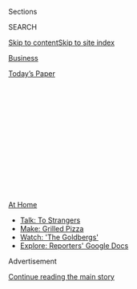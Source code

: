 <div id="app">

<div>

<div>

<div>

<div class="NYTAppHideMasthead css-1q2w90k e1suatyy0">

<div class="section css-ui9rw0 e1suatyy2">

<div class="css-eph4ug er09x8g0">

<div class="css-6n7j50">

</div>

<span class="css-1dv1kvn">Sections</span>

<div class="css-10488qs">

<span class="css-1dv1kvn">SEARCH</span>

</div>

[Skip to content](#site-content)[Skip to site
index](#site-index)

</div>

<div id="masthead-section-label" class="css-1wr3we4 eaxe0e00">

[Business](https://www.nytimes.com/section/business)

</div>

<div class="css-10698na e1huz5gh0">

</div>

</div>

<div id="masthead-bar-one" class="section hasLinks css-15hmgas e1csuq9d3">

<div class="css-uqyvli e1csuq9d0">

</div>

<div class="css-1uqjmks e1csuq9d1">

</div>

<div class="css-9e9ivx">

[](https://myaccount.nytimes.com/auth/login?response_type=cookie&client_id=vi)

</div>

<div class="css-1bvtpon e1csuq9d2">

[Today’s
Paper](https://www.nytimes.com/section/todayspaper)

</div>

</div>

</div>

</div>

<div data-aria-hidden="false">

<div id="site-content" data-role="main">

<div>

<div class="css-1aor85t" style="opacity:0.000000001;z-index:-1;visibility:hidden">

<div class="css-1hqnpie">

<div class="css-epjblv">

<span class="css-17xtcya">[Business](/section/business)</span><span class="css-x15j1o">|</span><span class="css-fwqvlz">How
to Succeed in Your Office Job When There Is No
Office</span>

</div>

<div class="css-k008qs">

<div class="css-1iwv8en">

<span class="css-18z7m18"></span>

<div>

</div>

</div>

<span class="css-1n6z4y">https://nyti.ms/3hQqpxe</span>

<div class="css-1705lsu">

<div class="css-4xjgmj">

<div class="css-4skfbu" data-role="toolbar" data-aria-label="Social Media Share buttons, Save button, and Comments Panel with current comment count" data-testid="share-tools">

  - 
  - 
  - 
  - 
    
    <div class="css-6n7j50">
    
    </div>

  - 

</div>

</div>

</div>

</div>

</div>

</div>

<div id="NYT_TOP_BANNER_REGION" class="css-13pd83m">

<div>

<div id="maps-athome-menu" class="section interactive-content interactive-size-medium css-1edisqu">

<div class="css-17ih8de interactive-body">

<div class="at-home-nav__innerContainer">

<div class="at-home-nav__title">

[At
Home](https://www.nytimes.com/spotlight/at-home?action=click&pgtype=Article&state=default&region=TOP_BANNER&context=at_home_menu)

</div>

  - [Talk: To
    Strangers](https://www.nytimes.com/2020/08/03/well/family/the-benefits-of-talking-to-strangers.html?action=click&pgtype=Article&state=default&region=TOP_BANNER&context=at_home_menu)
  - [Make: Grilled
    Pizza](https://www.nytimes.com/2020/08/01/at-home/coronavirus-make-pizza-on-a-grill.html?action=click&pgtype=Article&state=default&region=TOP_BANNER&context=at_home_menu)
  - [Watch: 'The
    Goldbergs'](https://www.nytimes.com/2020/07/31/arts/television/goldbergs-abc-stream.html?action=click&pgtype=Article&state=default&region=TOP_BANNER&context=at_home_menu)
  - [Explore: Reporters' Google
    Docs](https://www.nytimes.com/interactive/2020/at-home/even-more-reporters-editors-diaries-lists-recommendations.html?action=click&pgtype=Article&state=default&region=TOP_BANNER&context=at_home_menu)

</div>

</div>

</div>

</div>

</div>

<div id="top-wrapper" class="css-1sy8kpn">

<div id="top-slug" class="css-l9onyx">

Advertisement

</div>

[Continue reading the main
story](#after-top)

<div class="ad top-wrapper" style="text-align:center;height:100%;display:block;min-height:250px">

<div id="top" class="place-ad" data-position="top" data-size-key="top">

</div>

</div>

<div id="after-top">

</div>

</div>

<div>

<div id="sponsor-wrapper" class="css-1hyfx7x">

<div id="sponsor-slug" class="css-19vbshk">

Supported by

</div>

[Continue reading the main
story](#after-sponsor)

<div id="sponsor" class="ad sponsor-wrapper" style="text-align:center;height:100%;display:block">

</div>

<div id="after-sponsor">

</div>

</div>

<div class="css-186x18t">

</div>

<div class="css-1vkm6nb ehdk2mb0">

# How to Succeed in Your Office Job When There Is No Office

</div>

The coronavirus has many of us trying to be productive at home. Here are
some tips for all of us, including our
bosses.

<div class="css-79elbk" data-testid="photoviewer-wrapper">

<div class="css-z3e15g" data-testid="photoviewer-wrapper-hidden">

</div>

<div class="css-1a48zt4 ehw59r15" data-testid="photoviewer-children">

![<span class="css-cnj6d5 e1z0qqy90" itemprop="copyrightHolder"><span class="css-1ly73wi e1tej78p0">Credit...</span><span><span>Joohee
Yoon</span></span></span>](https://static01.nyt.com/images/2020/06/22/business/22wfh-success/22wfh-success-articleLarge.jpg?quality=75&auto=webp&disable=upscale)

</div>

</div>

<div class="css-18e8msd">

<div class="css-vp77d3 epjyd6m0">

<div class="css-1baulvz">

By <span class="css-1baulvz last-byline" itemprop="name">Julie
Weed</span>

</div>

</div>

  - June 21,
    2020

  - 
    
    <div class="css-4xjgmj">
    
    <div class="css-d8bdto" data-role="toolbar" data-aria-label="Social Media Share buttons, Save button, and Comments Panel with current comment count" data-testid="share-tools">
    
      - 
      - 
      - 
      - 
        
        <div class="css-6n7j50">
        
        </div>
    
      - 
    
    </div>
    
    </div>

</div>

</div>

<div class="section meteredContent css-1r7ky0e" name="articleBody" itemprop="articleBody">

<div class="css-1fanzo5 StoryBodyCompanionColumn">

<div class="css-53u6y8">

The challenges of working from home are myriad. There are children to
tutor, dogs to walk, shows to binge on. Hallway hellos and brainstorming
at the whiteboard have given way to the stilted cadence of Zoom
meetings. But three months into the work-from-home era, some best
practices are emerging.

### **For Everyone**

  - **Shift your mind-set.** More than ever you will be measured on
    output, not how many hours you sat at your desk. “It’s a different
    way to approach work” and translates to more freedom to design your
    day, said Ann Herrmann-Nehdi, the chief executive of
    [Herrmann](https://www.thinkherrmann.com/), a multinational company
    that creates tools to help employees communicate better. While there
    are still unavoidable meetings, creating chunks of time to turn off
    notifications and focus deeply on your own projects, called
    “time-boxing,” can lift the quality of your output, she said.

  - **Take the initiative.** Don’t expect your higher-ups to have it all
    figured out. Almost every aspect of work is being reconsidered, so
    jump in with suggestions, big or small. Even figuring out new Zoom
    or Teams features and giving a quick lesson can be useful. Ms.
    Herrmann-Nehdi said a colleague recently began creating infographics
    that better explained her work findings to her remote teammates than
    the usual slide deck.

  - **Speak up quickly if something isn’t working**. “Raise a flag if
    something looks off,” said Lauren Kaplowitz, a customer success
    manager at Lively, a small company that helps people manage health
    savings accounts. The business is based in San Francisco but she is
    working from the Seattle area. Check in with others to see if they
    are experiencing the same problems, Ms. Kaplowitz said. It’s harder
    now for managers to see that you are spinning your wheels and aren’t
    making progress, so let them know.

  - **Re-create “in person.”** If you do your best collaborating in the
    same room with a work partner, use technology and block a few hours
    to “share a room,” Ms. Herrmann-Nehdi suggested. That way, you and
    your teammate can see each other, view each other’s screens and
    share a virtual white board for ideas.

  - **Find office allies.** Brainstorm, review work together before
    submitting it or just check in. Crossing paths in the break room is
    a thing of the past, so Ms. Kaplowitz schedules short “coffee chats”
    via videoconference to catch up with colleagues on work, or just to
    talk.

  - **Remove distractions.** Without the boss periodically peeking over
    your shoulder, it’s easy to take a quick break and realize an hour
    later you’re still on that unending Twitter or Instagram scroll.
    Take social media off your work machine. Leave your phone in another
    room.

  - **Use what worked before**. Take home with you the best habits you
    formed at the office. Setting priorities and communicating, for
    example, are still essential to effective work. Iyobosa
    Bello-Asemota, an investment banking analyst at Morgan Stanley,
    creates financial analyses for a number of different teams. She
    makes sure to keep them all apprised of the tasks she is juggling
    and how she is organizing her time. “It helps set expectations and
    is something I’ve always done,” she said, but it’s even more
    important now that the teams are physically separated.

  - **Don’t forget career advancement.** Keep thinking and talking about
    the areas you want to improve, the parts of the company you want to
    explore and how you may get there. While it’s not as easy as poking
    her head in an office, Ms. Bello-Asemota carves out time to connect
    with her mentor, a vice president at the firm, to get feedback on
    topics like work style and the level of responsibility she is being
    given.

### **For Managers**

  - **Overcommunicate.** Provide additional context. Explain the “whys”
    of decisions and their possible effects to replace the information
    picked up organically in the office. Make sure to clarify goals,
    identify resources and explain where to find information, Ms.
    Herrmann-Nehdi said. If you can, share how the company is doing
    financially, what’s going on with reorganizations, layoffs, raises
    and when staff can expect to be back in the office.

  - **Make consistency a priority**. Updates should come at predictable
    times and days. “It’s important to have a consistent cadence to
    communication,” especially when so many other things are uncertain,
    said Tracey Armstrong, chief executive of Copyright Clearance
    Center, a 500-employee organization that helps companies license
    copyrighted materials. Managers should also regularly check
    communication channels like email, text, Slack and Teams to make
    sure they are not creating a roadblock.

  - **Meet differently.** In phone calls and videoconferences, take
    extra time to encourage questions and engage those who haven’t
    chimed in, Ms. Herrmann-Nehdi suggested. Afterward, reiterate shared
    information, confirm understanding and distribute decisions, actions
    and key discussion points in writing. Frequent short meetings like a
    daily “Stand Up,” where team members each say what they are working
    on that day, resources they need or challenges they face, can keep
    them from moving in the wrong direction.

  - **Rotate responsibilities.** New ways of doing things offer new
    experiences**.** Brooke O’Berry, vice president for digital customer
    experiences at Starbucks, helps team members feel comfortable in
    videoconferences by rotating roles so everyone gets a chance to lead
    the meeting or act as a moderator, managing the questions and
    suggestions in the comment stream or chat window.

  - **Repurpose your teams**. Find new ways to meet old objectives. Ms.
    Armstrong’s trade-show team, whose goals included increasing
    awareness of the company’s services, now meets that objective by
    raising the company’s presence on LinkedIn, working with employees
    to fill out their profiles and post content from the company.

  - **Keep Experimenting.** Jean-Claude Saghbini, chief technology
    officer at Wolters Kluwer Health, a global provider of health care
    information technology, said at the beginning of the pandemic his
    team was working “beyond full capacity” in creating ways to get
    things done to keep their systems updated for front-line health care
    workers. Now that the situation has changed from a “sprint to a
    marathon,” Mr. Saghbini said, managers must keep checking in with
    employees to hear what’s working and what isn’t, and to keep making
    adjustments. Along with feedback on new processes and technologies
    put in place for remote work, “managers need to ask employees about
    their individual constraints like child-care hours,” he said, “and
    design around each person’s constraints.”

  - **Find ways to highlight your teams’ great work** **with
    higher-ups**. Upper management may be physically out of sight, Ms.
    O’Berry said, but “it’s important for the team to still feel
    recognized.”

  - **Remember the extra stress.** Employees aren’t just figuring out
    how to work from home. They are managing newly full households, and
    worrying about a potentially deadly virus as well as economic
    fallout and social justice issues. Part of understanding that is
    accepting messiness, and showing your team that you are not immune
    to it, Mr. Saghbini said. “If your kids interrupt your video call,
    if you have to get off the phone because the plumber is there, if
    you just don’t want to turn on your video that day, as a manager, do
    it, and show that’s OK.”

</div>

</div>

</div>

<div>

</div>

<div>

</div>

<div>

</div>

<div>

<div id="bottom-wrapper" class="css-1ede5it">

<div id="bottom-slug" class="css-l9onyx">

Advertisement

</div>

[Continue reading the main
story](#after-bottom)

<div id="bottom" class="ad bottom-wrapper" style="text-align:center;height:100%;display:block;min-height:90px">

</div>

<div id="after-bottom">

</div>

</div>

</div>

</div>

</div>

## Site Index

<div>

</div>

## Site Information Navigation

  - [© <span>2020</span> <span>The New York Times
    Company</span>](https://help.nytimes.com/hc/en-us/articles/115014792127-Copyright-notice)

<!-- end list -->

  - [NYTCo](https://www.nytco.com/)
  - [Contact
    Us](https://help.nytimes.com/hc/en-us/articles/115015385887-Contact-Us)
  - [Work with us](https://www.nytco.com/careers/)
  - [Advertise](https://nytmediakit.com/)
  - [T Brand Studio](http://www.tbrandstudio.com/)
  - [Your Ad
    Choices](https://www.nytimes.com/privacy/cookie-policy#how-do-i-manage-trackers)
  - [Privacy](https://www.nytimes.com/privacy)
  - [Terms of
    Service](https://help.nytimes.com/hc/en-us/articles/115014893428-Terms-of-service)
  - [Terms of
    Sale](https://help.nytimes.com/hc/en-us/articles/115014893968-Terms-of-sale)
  - [Site
    Map](https://spiderbites.nytimes.com)
  - [Help](https://help.nytimes.com/hc/en-us)
  - [Subscriptions](https://www.nytimes.com/subscription?campaignId=37WXW)

</div>

</div>

</div>

</div>

